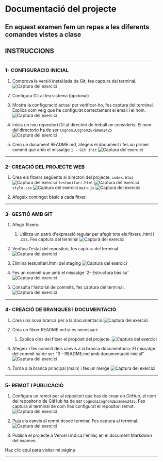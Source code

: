 # Documentació del projecte
En aquest examen fem un repas a les diferents comandes vistes a clase
---
## INSTRUCCIONS
---
### 1- CONFIGURACIO INICIAL
  1. Comprova la versió instal·lada de Git, fes captura del terminal.
  ![Captura del exercici](CapturesExamen/0-1.png)
  2. Configura Git al teu sistema (opcional)
  
  3. Mostra la configuració actual per verificar-ho, fes captura del terminal. Explica com veig que he configurat correctament el email i el nom.
  ![Captura del exercici](CapturesExamen/0-3.png)
  4. Inicia un nou repositori Git al directori de treball on consideris. El nom del directorio ha de ser `Cognom1Cognom2Examen2425`
  ![Captura del exercici](CapturesExamen/0-4.png)
  5. Crea un document README.md, afegeix el document i fes un primer commit que amb el missatge
     `1 - Git init`
  ![Captura del exercici](CapturesExamen/0-5.png)


---
### 2- CREACIÓ DEL PROJECTE WEB
  1. Crea els fitxers següents al directori del projecte:
  `index.html`
  ![Captura del exercici](CapturesExamen/2-1-1.png)
  `testunitari.html`
  ![Captura del exercici](CapturesExamen/2-1-2.png)
  `style.css`
  ![Captura del exercici](CapturesExamen/2-1-3.png)
  `main.js`
  ![Captura del exercici](CapturesExamen/2-1-4.png)

  2. Afegeix contingut bàsic a cada fitxer.


---
### 3- GESTIÓ AMB GIT
  1. Afegir fitxers:
     1. Utilitza un patró d'expressió regular per afegir tots els fitxers .html i .css. Fes captura del terminal
  ![Captura del exercici](CapturesExamen/3-1.png)
  3. Verifica l'estat del repositori, fes captura del terminal
  ![Captura del exercici](CapturesExamen/3-2.png)
  
  4. Elimina testunitari.html del staging
  ![Captura del exercici](CapturesExamen/3-3.png)
  
  5. Fes un commit que amb el missatge '2- Estructura bàsica'
  ![Captura del exercici](CapturesExamen/3-4.png)
  
  6. Consulta l'historial de commits, fes captura del terminal.
  ![Captura del exercici](CapturesExamen/3-5.png)

---
### 4- CREACIÓ DE BRANQUES I DOCUMENTACIÓ
  1. Crea una nova branca per a la documentació
  ![Captura del exercici](CapturesExamen/4-1.png)

  2. Crea un fitxer README.md si es necessari:
     1. Explica dins del fitxer el propòsit del projecte.
  ![Captura del exercici](CapturesExamen/4-2.png)
  
  3. Afegeix i fes commit dels canvis a la branca documentacio. El missatge del commit ha de ser "3 - README.md amb documentació inicial"
  ![Captura del exercici](CapturesExamen/4-3.png)
  
  4. Torna a la branca principal (main) i fes un merge
  ![Captura del exercici](CapturesExamen/4-4.png)


---
### 5- REMOT I PUBLICACIÓ
  1. Configura un remot per al repositori que has de crear en GitHub, el nom del repositorio de GitHub ha de ser `Cognom1Cognom2Examen2425`. Fes captura al terminal de com has configurat el repositori remot.
  ![Captura del exercici](CapturesExamen/5-1.png)

  2. Puja els canvis al remot desde terminal.Fes captura al terminal.
  ![Captura del exercici](CapturesExamen/5-2.png)
  
  3. Publica el projecte a Vercel i indica l'enllaç en el document Markdown del examen.

  [Haz clic aquí para visitar mi página](https://sanchez-ropero-examen2425.vercel.app/)

---

